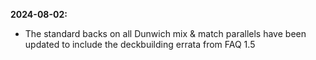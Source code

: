 **2024-08-02:**
- The standard backs on all Dunwich mix & match parallels have been updated to include the deckbuilding errata from FAQ 1.5
